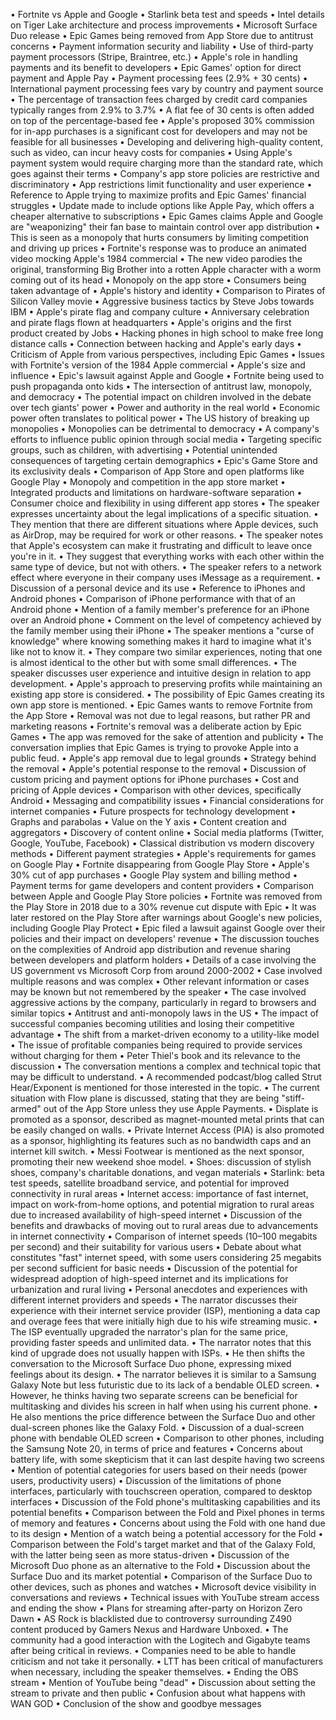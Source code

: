 • Fortnite vs Apple and Google
• Starlink beta test and speeds
• Intel details on Tiger Lake architecture and process improvements
• Microsoft Surface Duo release
• Epic Games being removed from App Store due to antitrust concerns
• Payment information security and liability
• Use of third-party payment processors (Stripe, Braintree, etc.)
• Apple's role in handling payments and its benefit to developers
• Epic Games' option for direct payment and Apple Pay
• Payment processing fees (2.9% + 30 cents)
• International payment processing fees vary by country and payment source
• The percentage of transaction fees charged by credit card companies typically ranges from 2.9% to 3.7%
• A flat fee of 30 cents is often added on top of the percentage-based fee
• Apple's proposed 30% commission for in-app purchases is a significant cost for developers and may not be feasible for all businesses
• Developing and delivering high-quality content, such as video, can incur heavy costs for companies
• Using Apple's payment system would require charging more than the standard rate, which goes against their terms
• Company's app store policies are restrictive and discriminatory
• App restrictions limit functionality and user experience
• Reference to Apple trying to maximize profits and Epic Games' financial struggles
• Update made to include options like Apple Pay, which offers a cheaper alternative to subscriptions
• Epic Games claims Apple and Google are "weaponizing" their fan base to maintain control over app distribution
• This is seen as a monopoly that hurts consumers by limiting competition and driving up prices
• Fortnite's response was to produce an animated video mocking Apple's 1984 commercial
• The new video parodies the original, transforming Big Brother into a rotten Apple character with a worm coming out of its head
• Monopoly on the app store
• Consumers being taken advantage of
• Apple's history and identity
• Comparison to Pirates of Silicon Valley movie
• Aggressive business tactics by Steve Jobs towards IBM
• Apple's pirate flag and company culture
• Anniversary celebration and pirate flags flown at headquarters
• Apple's origins and the first product created by Jobs
• Hacking phones in high school to make free long distance calls
• Connection between hacking and Apple's early days
• Criticism of Apple from various perspectives, including Epic Games
• Issues with Fortnite's version of the 1984 Apple commercial
• Apple's size and influence
• Epic's lawsuit against Apple and Google
• Fortnite being used to push propaganda onto kids
• The intersection of antitrust law, monopoly, and democracy
• The potential impact on children involved in the debate over tech giants' power
• Power and authority in the real world
• Economic power often translates to political power
• The US history of breaking up monopolies
• Monopolies can be detrimental to democracy
• A company's efforts to influence public opinion through social media
• Targeting specific groups, such as children, with advertising
• Potential unintended consequences of targeting certain demographics
• Epic's Game Store and its exclusivity deals
• Comparison of App Store and open platforms like Google Play
• Monopoly and competition in the app store market
• Integrated products and limitations on hardware-software separation
• Consumer choice and flexibility in using different app stores
• The speaker expresses uncertainty about the legal implications of a specific situation.
• They mention that there are different situations where Apple devices, such as AirDrop, may be required for work or other reasons.
• The speaker notes that Apple's ecosystem can make it frustrating and difficult to leave once you're in it.
• They suggest that everything works with each other within the same type of device, but not with others.
• The speaker refers to a network effect where everyone in their company uses iMessage as a requirement.
• Discussion of a personal device and its use
• Reference to iPhones and Android phones
• Comparison of iPhone performance with that of an Android phone
• Mention of a family member's preference for an iPhone over an Android phone
• Comment on the level of competency achieved by the family member using their iPhone
• The speaker mentions a "curse of knowledge" where knowing something makes it hard to imagine what it's like not to know it.
• They compare two similar experiences, noting that one is almost identical to the other but with some small differences.
• The speaker discusses user experience and intuitive design in relation to app development.
• Apple's approach to preserving profits while maintaining an existing app store is considered.
• The possibility of Epic Games creating its own app store is mentioned.
• Epic Games wants to remove Fortnite from the App Store
• Removal was not due to legal reasons, but rather PR and marketing reasons
• Fortnite's removal was a deliberate action by Epic Games
• The app was removed for the sake of attention and publicity
• The conversation implies that Epic Games is trying to provoke Apple into a public feud.
• Apple's app removal due to legal grounds
• Strategy behind the removal
• Apple's potential response to the removal
• Discussion of custom pricing and payment options for iPhone purchases
• Cost and pricing of Apple devices
• Comparison with other devices, specifically Android
• Messaging and compatibility issues
• Financial considerations for internet companies
• Future prospects for technology development
• Graphs and parabolas
• Value on the Y axis
• Content creation and aggregators
• Discovery of content online
• Social media platforms (Twitter, Google, YouTube, Facebook) 
• Classical distribution vs modern discovery methods
• Different payment strategies
• Apple's requirements for games on Google Play
• Fortnite disappearing from Google Play Store
• Apple's 30% cut of app purchases
• Google Play system and billing method
• Payment terms for game developers and content providers
• Comparison between Apple and Google Play Store policies
• Fortnite was removed from the Play Store in 2018 due to a 30% revenue cut dispute with Epic
• It was later restored on the Play Store after warnings about Google's new policies, including Google Play Protect
• Epic filed a lawsuit against Google over their policies and their impact on developers' revenue
• The discussion touches on the complexities of Android app distribution and revenue sharing between developers and platform holders
• Details of a case involving the US government vs Microsoft Corp from around 2000-2002
• Case involved multiple reasons and was complex
• Other relevant information or cases may be known but not remembered by the speaker
• The case involved aggressive actions by the company, particularly in regard to browsers and similar topics
• Antitrust and anti-monopoly laws in the US
• The impact of successful companies becoming utilities and losing their competitive advantage
• The shift from a market-driven economy to a utility-like model
• The issue of profitable companies being required to provide services without charging for them
• Peter Thiel's book and its relevance to the discussion
• The conversation mentions a complex and technical topic that may be difficult to understand.
• A recommended podcast/blog called Strut Hear/Exponent is mentioned for those interested in the topic.
• The current situation with Flow plane is discussed, stating that they are being "stiff-armed" out of the App Store unless they use Apple Payments.
• Displate is promoted as a sponsor, described as magnet-mounted metal prints that can be easily changed on walls.
• Private Internet Access (PIA) is also promoted as a sponsor, highlighting its features such as no bandwidth caps and an internet kill switch.
• Messi Footwear is mentioned as the next sponsor, promoting their new weekend shoe model.
• Shoes: discussion of stylish shoes, company's charitable donations, and vegan materials
• Starlink: beta test speeds, satellite broadband service, and potential for improved connectivity in rural areas
• Internet access: importance of fast internet, impact on work-from-home options, and potential migration to rural areas due to increased availability of high-speed internet
• Discussion of the benefits and drawbacks of moving out to rural areas due to advancements in internet connectivity
• Comparison of internet speeds (10–100 megabits per second) and their suitability for various users
• Debate about what constitutes "fast" internet speed, with some users considering 25 megabits per second sufficient for basic needs
• Discussion of the potential for widespread adoption of high-speed internet and its implications for urbanization and rural living
• Personal anecdotes and experiences with different internet providers and speeds
• The narrator discusses their experience with their internet service provider (ISP), mentioning a data cap and overage fees that were initially high due to his wife streaming music.
• The ISP eventually upgraded the narrator's plan for the same price, providing faster speeds and unlimited data.
• The narrator notes that this kind of upgrade does not usually happen with ISPs.
• He then shifts the conversation to the Microsoft Surface Duo phone, expressing mixed feelings about its design.
• The narrator believes it is similar to a Samsung Galaxy Note but less futuristic due to its lack of a bendable OLED screen.
• However, he thinks having two separate screens can be beneficial for multitasking and divides his screen in half when using his current phone.
• He also mentions the price difference between the Surface Duo and other dual-screen phones like the Galaxy Fold.
• Discussion of a dual-screen phone with bendable OLED screen
• Comparison to other phones, including the Samsung Note 20, in terms of price and features
• Concerns about battery life, with some skepticism that it can last despite having two screens
• Mention of potential categories for users based on their needs (power users, productivity users)
• Discussion of the limitations of phone interfaces, particularly with touchscreen operation, compared to desktop interfaces
• Discussion of the Fold phone's multitasking capabilities and its potential benefits
• Comparison between the Fold and Pixel phones in terms of memory and features
• Concerns about using the Fold with one hand due to its design
• Mention of a watch being a potential accessory for the Fold
• Comparison between the Fold's target market and that of the Galaxy Fold, with the latter being seen as more status-driven
• Discussion of the Microsoft Duo phone as an alternative to the Fold
• Discussion about the Surface Duo and its market potential
• Comparison of the Surface Duo to other devices, such as phones and watches
• Microsoft device visibility in conversations and reviews
• Technical issues with YouTube stream access and ending the show
• Plans for streaming after-party on Horizon Zero Dawn
• AS Rock is blacklisted due to controversy surrounding Z490 content produced by Gamers Nexus and Hardware Unboxed.
• The community had a good interaction with the Logitech and Gigabyte teams after being critical in reviews.
• Companies need to be able to handle criticism and not take it personally.
• LTT has been critical of manufacturers when necessary, including the speaker themselves.
• Ending the OBS stream
• Mention of YouTube being "dead"
• Discussion about setting the stream to private and then public
• Confusion about what happens with WAN GOD
• Conclusion of the show and goodbye messages